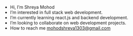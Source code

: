 -  Hi, I’m Shreya Mohod
-  I’m interested in full stack web development.
-  I’m currently learning react.js and backend development.
-  I’m looking to collaborate on web development projects.
-  How to reach me mohodshreya1303@gmail.com

<!---
shreya1303/shreya1303 is a ✨ special ✨ repository because its `README.md` (this file) appears on your GitHub profile.
You can click the Preview link to take a look at your changes.
--->
